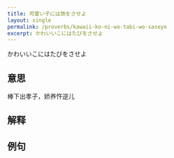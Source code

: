 ```yaml
---
title: 可愛い子には旅をさせよ
layout: single
permalink: /proverbs/kawaii-ko-ni-wa-tabi-wo-saseyo
excerpt: かわいいこにはたびをさせよ
---
```


かわいいこにはたびをさせよ

## 意思

棒下出孝子，娇养忤逆儿

## 解释

## 例句

